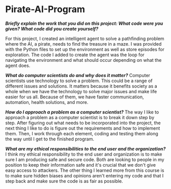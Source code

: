 # Pirate-AI-Program

**_Briefly explain the work that you did on this project: What code were you given? What code did you create yourself?_**

For this project, I created an intelligent agent to solve a pathfinding problem where the AI, a pirate, needs to find the treasure in a maze. I was provided with the Python files to set up the environment as well as store episodes for exploration. The code I added to create the agent was the loop for navigating the environment and what should occur depending on what the agent does. 

**_What do computer scientists do and why does it matter?_**
Computer scientists use technology to solve a problem. This could be a range of different issues and solutions. It matters because it benefits society as a whole when we have the technology to solve major issues and make life easier for us all. Because of them, we have faster communication, automation, health solutions, and more.

**_How do I approach a problem as a computer scientist?_**
The way I like to approach a problem as a computer scientist is to break it down step by step. After figuring out what needs to be incorporated into the project, the next thing I like to do is figure out the requirements and how to implement them. Then, I work through each element, coding and testing them along the way until I get to the finished program.

**_What are my ethical responsibilities to the end user and the organization?_**
I think my ethical responsibility to the end user and organization is to make sure I am producing safe and secure code. Both are looking to people in my position to keep their information safe and it's crucial that we don't give easy access to attackers. The other thing I learned more from this course is to make sure hidden biases and opinions aren't entering my code and that I step back and make sure the code is as fair as possible. 
